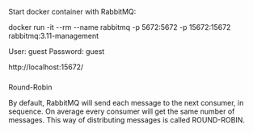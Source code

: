 Start docker container with RabbitMQ:

docker run -it --rm --name rabbitmq -p 5672:5672 -p 15672:15672 rabbitmq:3.11-management

User: guest
Password: guest

http://localhost:15672/

###

Round-Robin

By default, RabbitMQ will send each message to the next consumer, in sequence.
On average every consumer will get the same number of messages. This way of distributing
messages is called ROUND-ROBIN.